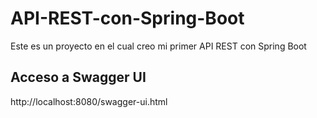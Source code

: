 # API-REST-con-Spring-Boot
Este es un proyecto en el cual creo mi primer API REST con Spring Boot

## Acceso a Swagger UI
http://localhost:8080/swagger-ui.html
